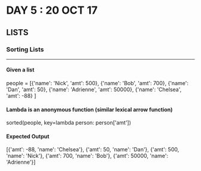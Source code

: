 # DAY 5 : 20 OCT 17

## LISTS
### Sorting Lists
-------------------
#### Given a list
people = [{'name': 'Nick', 'amt': 500}, {'name': 'Bob', 'amt': 700}, {'name': 'Dan', 'amt': 50}, {'name': 'Adrienne', 'amt': 50000}, {'name': 'Chelsea', 'amt': -88} ]

#### Lambda is an anonymous function (similar lexical arrow function)
sorted(people, key=lambda person: person['amt'])

#### Expected Output
[{'amt': -88, 'name': 'Chelsea'},
 {'amt': 50, 'name': 'Dan'},
 {'amt': 500, 'name': 'Nick'},
 {'amt': 700, 'name': 'Bob'},
 {'amt': 50000, 'name': 'Adrienne'}]
